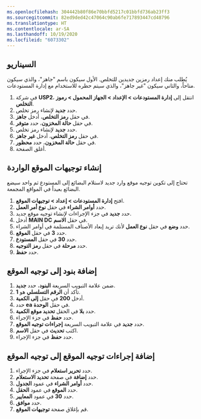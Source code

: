 ```yaml
---
ms.openlocfilehash: 304442b80f86e70bbfd5217c01bbfd736ab23ff3
ms.sourcegitcommit: 82ed9ded42c47064c90ab6fe717893447cd48796
ms.translationtype: HT
ms.contentlocale: ar-SA
ms.lasthandoff: 10/19/2020
ms.locfileid: "6073302"
---
```

## <a name="scenario"></a>السيناريو

يُطلب منك إعداد رمزين جديدين للتخلص. الأول سيكون باسم "جاهز"، والذي سيكون متاحاً، والثاني سيكون "غير جاهز"، والذي سيتم حظره للاستخدام مع إدارة المستودعات. 

1.  في شركة **USP2**، انتقل إلى **إدارة المستودعات > الإعداد > الجهاز المحمول > رموز التخلص**.
2.  حدد **جديد** لإنشاء رمز تخلص.
3.  في حقل **رمز التخلص**، أدخل **جاهز**.
4.  في حقل **حالة المخزون**، حدد **متوفر**.
5.  حدد **جديد** لإنشاء رمز تخلص.
6.  في حقل **رمز التخلص**، أدخل **غير جاهز**.
7.  في حقل **حالة المخزون**، حدد **محظور**.
8.  أغلق الصفحة.

## <a name="create-inbound-location-directives"></a>إنشاء توجيهات الموقع الواردة 

تحتاج إلى تكوين توجيه موقع وارد جديد لاستلام البضائع إلى المستودع ثم واحد سيضع البضائع بعيداً في المواقع المجمعة. 

1.   افتح **إدارة المستودعات > إعداد > توجيهات الموقع**.
2.   حدد **أوامر الشراء** في حقل **نوع أمر العمل**.
3.   حدد **جديد** في جزء الإجراءات لإنشاء توجيه موقع جديد.
4.   أدخل **MAIN DC** في حقل **الاسم**.
5.   حدد **وضع** في حقل **نوع العمل** لأنك تريد إبعاد الأصناف المستلمة في أوامر الشراء.
6.   حدد **3** في حقل **الموقع‏‎**.
7.  حدد **30** في حقل **المستودع**.
8.   حدد **مرحلة** في حقل **رمز التوجيه**.
9. حدد **حفظ**.

## <a name="add-lines-to-the-location-directive"></a>إضافة بنود إلى توجيه الموقع

1.   ضمن علامة التبويب السريعة **البنود**، حدد **جديد**.
2.   تأكد أن **الرقم التسلسلي** هو **1**.
3.   أدخل **200** في حقل **إلى الكمية**.
4.   حدد **ea** في حقل **الوحدة**.
5.   حدد **بلا‬** في الحقل **تحديد موقع الكمية**.
6.   حدد **حفظ** في جزء الإجراء.
7.   حدد **جديد** في علامة التبويب السريعة **إجراءات توجيه الموقع**.
8.   اكتب **تحديث** في حقل **الاسم**.
9.   حدد **حفظ** في جزء الإجراء.

## <a name="add-location-directive-actions-to-the-location-directive"></a>إضافة إجراءات توجيه الموقع إلى توجيه الموقع

1.  حدد **تحرير استعلام** في جزء الإجراء.
2.  حدد **إضافة** في صفحة **تحديد الاستعلام**.
3.  حدد **أوامر الشراء** في عمود **الجدول**.
4.  حدد **الموقع** في عمود **الحقل**.
5.  حدد **30** في عمود **المعايير**.
6.  حدد **موافق**.
7.  قم بإغلاق صفحة **توجيهات الموقع**.



